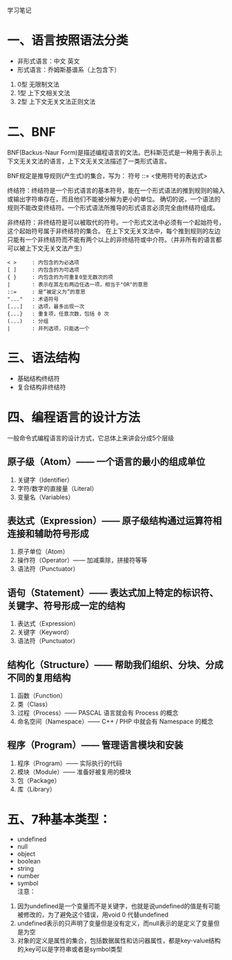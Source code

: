 学习笔记

# 一、语言按照语法分类    
- 非形式语言：中文 英文  
- 形式语言：乔姆斯基谱系（上包含下）  
1. 0型 无限制文法 
2. 1型 上下文相关文法 
3. 2型 上下文无关文法正则文法 

# 二、BNF 
BNF(Backus-Naur Form)是描述编程语言的文法。巴科斯范式是一种用于表示上下文无关文法的语言，上下文无关文法描述了一类形式语言。 

BNF规定是推导规则(产生式)的集合，写为： 
符号 ::= <使用符号的表达式> 

终结符：终结符是一个形式语言的基本符号，能在一个形式语法的推到规则的输入或输出字符串存在，而且他们不能被分解为更小的单位。 
确切的说，一个语法的规则不能改变终结符。一个形式语法所推导的形式语言必须完全由终结符组成。 

非终结符：非终结符是可以被取代的符号。一个形式文法中必须有一个起始符号，这个起始符号属于非终结符的集合。 
在上下文无关文法中，每个推到规则的左边只能有一个非终结符而不能有两个以上的非终结符或中介符。（并非所有的语言都可以被上下文无关文法产生）
```
< >     : 内包含的为必选项 
[ ]     : 内包含的为可选项 
{ }     : 内包含的为可重复0至无数次的项 
|       : 表示在其左右两边任选一项，相当于"OR"的意思 
::=     : 是“被定义为”的意思 
"..."   : 术语符号 
[...]   : 选项，最多出现一次 
{...}   : 重复项，任意次数，包括 0 次 
(...)   : 分组 
|       : 并列选项，只能选一个 
```

# 三、语法结构
- 基础结构终结符  
- 复合结构非终结符 

# 四、编程语言的设计方法
一般命令式编程语言的设计方式，它总体上来讲会分成5个层级
## 原子级（Atom）—— 一个语言的最小的组成单位
1. 关键字（Identifier） 
2. 字符/数字的直接量（Literal） 
3. 变量名（Variables） 

## 表达式（Expression）—— 原子级结构通过运算符相连接和辅助符号形成
1. 原子单位（Atom）  
2. 操作符（Operator）—— 加减乘除，拼接符等等 
3. 语法符（Punctuator） 

## 语句（Statement）—— 表达式加上特定的标识符、关键字、符号形成一定的结构
1. 表达式（Expression） 
2. 关键字（Keyword） 
3. 语法符（Punctuator） 

## 结构化（Structure）—— 帮助我们组织、分块、分成不同的复用结构
1. 函数（Function）  
2. 类（Class） 
3. 过程（Process）—— PASCAL 语言就会有 Process 的概念 
4. 命名空间（Namespace）—— C++ / PHP 中就会有 Namespace 的概念 

## 程序（Program）—— 管理语言模块和安装
1. 程序（Program）—— 实际执行的代码 
2. 模块（Module）—— 准备好被复用的模块 
3. 包（Package） 
4. 库（Library） 

# 五、7种基本类型：
- undefined 
- null 
- object 
- boolean 
- string 
- number 
- symbol   
注意：   
1. 因为undefined是一个变量而不是关键字，也就是说undefined的值是有可能被修改的，为了避免这个错误，用void 0 代替undefined 
2. undefined表示的只声明了变量但是没有定义，而null表示的是定义了变量但是为空 
3. 对象的定义是属性的集合，包括数据属性和访问器属性，都是key-value结构的,key可以是字符串或者是symbol类型 
